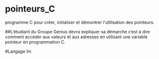 # pointeurs_C
programme C pour créer, initialiser et démontrer l'utilisation des pointeurs.

##L’étudiant du Groupe Genius devra expliquer sa démarche c’est à dire comment accéder aux valeurs et aux adresses en utilisant une variable pointeur en programmation C.

#Langage Im
